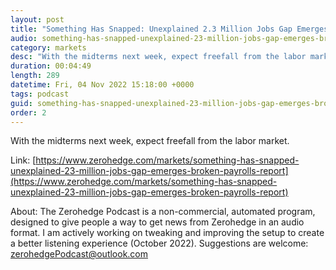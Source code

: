 ```yaml
---
layout: post
title: "Something Has Snapped: Unexplained 2.3 Million Jobs Gap Emerges In Broken Payrolls Report"
audio: something-has-snapped-unexplained-23-million-jobs-gap-emerges-broken-payrolls-report-0
category: markets
desc: "With the midterms next week, expect freefall from the labor market."
duration: 00:04:49
length: 289
datetime: Fri, 04 Nov 2022 15:18:00 +0000
tags: podcast
guid: something-has-snapped-unexplained-23-million-jobs-gap-emerges-broken-payrolls-report-0
order: 2
---
```

With the midterms next week, expect freefall from the labor market.

Link: [https://www.zerohedge.com/markets/something-has-snapped-unexplained-23-million-jobs-gap-emerges-broken-payrolls-report](https://www.zerohedge.com/markets/something-has-snapped-unexplained-23-million-jobs-gap-emerges-broken-payrolls-report)

About: The Zerohedge Podcast is a non-commercial, automated program, designed to give people a way to get news from Zerohedge in an audio format.  I am actively working on tweaking and improving the setup to create a better listening experience (October 2022).  Suggestions are welcome: [zerohedgePodcast@outlook.com](mailto:zerohedgePodcast@outlook.com)